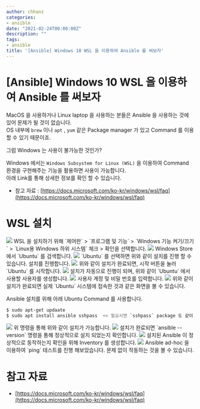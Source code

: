 ```yaml
---
author: chhanz
categories:
- ansible
date: "2021-02-24T00:00:00Z"
description: ""
tags:
- ansible
title: '[Ansible] Windows 10 WSL 을 이용하여 Ansible 를 써보자'
---
```


# [Ansible] Windows 10 WSL 을 이용하여 Ansible 를 써보자
MacOS 을 사용하거나 Linux laptop 을 사용하는 분들은 Ansible 을 사용하는 것에 있어 문제가 될 것이 없습니다.   
OS 내부에 `brew` 이나 `apt` , `yum` 같은 Package manager 가 있고 Command 를 이용 할 수 있기 때문이죠.   
   
그럼 Windows 는 사용이 불가능한 것인가?   
   
Windows 에서는 `Windows Subsystem for Linux (WSL)` 을 이용하여 Command 환경을 구현해주는 기능을 활용하면 사용이 가능합니다.   
아래 Link를 통해 상세한 정보를 확인 할 수 있습니다.   
* 참고 자료 : [https://docs.microsoft.com/ko-kr/windows/wsl/faq](https://docs.microsoft.com/ko-kr/windows/wsl/faq)   
   
# WSL 설치 
<img src="/assets/images/post/2021-02-24-ansible-wsl/1.png" style="max-width: 95%; height: auto;">   
WSL 을 설치하기 위해 `제어판` > `프로그램 및 기능` > `Windows 기능 켜기/끄기` > `Linux용 Windows 하위 시스템` 체크 > 확인을 선택합니다.   
   
<img src="/assets/images/post/2021-02-24-ansible-wsl/2.png" style="max-width: 95%; height: auto;">   
Windows Store 에서 `Ubuntu` 를 검색합니다.      
   
<img src="/assets/images/post/2021-02-24-ansible-wsl/3.png" style="max-width: 95%; height: auto;">   
`Ubuntu` 를 선택하면 위와 같이 설치를 진행 할 수 있습니다.   
설치를 진행합니다.   
   
<img src="/assets/images/post/2021-02-24-ansible-wsl/4.png" style="max-width: 95%; height: auto;">   
위와 같이 설치가 완료되면, 시작 버튼을 눌러 `Ubuntu` 를 시작합니다.      
   
<img src="/assets/images/post/2021-02-24-ansible-wsl/5.png" style="max-width: 95%; height: auto;">   
설치가 자동으로 진행이 되며, 위와 같이 `Ubuntu` 에서 사용할 사용자를 생성합니다.   
   
<img src="/assets/images/post/2021-02-24-ansible-wsl/6.png" style="max-width: 95%; height: auto;">   
사용자 계정 및 비밀 번호를 입력합니다.   
   
<img src="/assets/images/post/2021-02-24-ansible-wsl/7.png" style="max-width: 95%; height: auto;">   
위와 같이 설치가 완료되면 실제 `Ubuntu` 시스템에 접속한 것과 같은 화면을 볼 수 있습니다.   

Ansible 설치를 위해 아래 Ubuntu Command 를 사용합니다.   
```bash
$ sudo apt-get updaate
$ sudo apt install ansible sshpass  << 필요시엔 `sshpass` package 도 같이 설치합니다.
```
   
<img src="/assets/images/post/2021-02-24-ansible-wsl/8.png" style="max-width: 95%; height: auto;">   
위 명령을 통해 위와 같이 설치가 가능합니다.   
   
<img src="/assets/images/post/2021-02-24-ansible-wsl/9.png" style="max-width: 95%; height: auto;">   
설치가 완료되면 `ansible --version` 명령을 통해 정상적으로 설치 되었는지 확인합니다.   
   
<img src="/assets/images/post/2021-02-24-ansible-wsl/10.png" style="max-width: 95%; height: auto;">   
설치된 Ansible 이 정상적으로 동작하는지 확인을 위해 Inventory 를 생성합니다.   
   
<img src="/assets/images/post/2021-02-24-ansible-wsl/11.png" style="max-width: 95%; height: auto;">   
Ansible ad-hoc 을 이용하여 `ping` 테스트를 진행 해보았습니다.   
문제 없이 작동하는 것을 볼 수 있습니다.      
   
# 참고 자료 
* [https://docs.microsoft.com/ko-kr/windows/wsl/faq](https://docs.microsoft.com/ko-kr/windows/wsl/faq)   